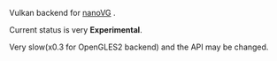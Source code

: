 Vulkan backend for [nanoVG](https://github.com/memononen/nanovg) .

Current status is very __Experimental__.

Very slow(x0.3 for OpenGLES2 backend) and the API may be changed.
